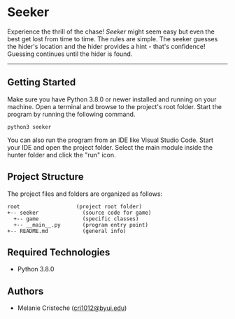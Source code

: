 # Seeker
Experience the thrill of the chase! <i>Seeker</i> might seem easy but even the best get lost 
from time to time. The rules are simple. The seeker guesses the hider's location and the hider 
provides a hint - that's confidence! Guessing continues until the hider is found.

---
## Getting Started
Make sure you have Python 3.8.0 or newer installed and running on your machine. Open a terminal and browse to the project's root folder. Start the program by running the following command.
```
python3 seeker 
```
You can also run the program from an IDE like Visual Studio Code. Start your IDE and open the project folder. Select the main module inside the hunter folder and click the "run" icon.

## Project Structure
The project files and folders are organized as follows:
```
root                  (project root folder)
+-- seeker              (source code for game)
  +-- game              (specific classes)
  +-- __main__.py       (program entry point)
+-- README.md           (general info)
```

## Required Technologies
* Python 3.8.0

## Authors
* Melanie Cristeche (cri1012@byui.edu)

